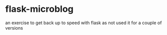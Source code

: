 # flask-microblog

an exercise to get back up to speed with flask
as not used it for a couple of versions
